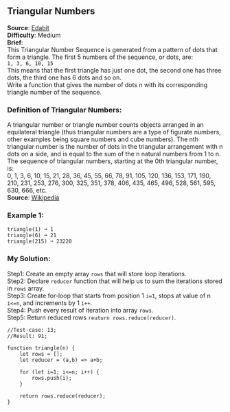 ## Triangular Numbers

**Source**: [Edabit](https://edabit.com/challenge/RMZiERz2cbjmbXruY)  
**Difficulty**: Medium   
**Brief**:  
This Triangular Number Sequence is generated from a pattern of dots that form a triangle. The first 5 numbers of the sequence, or dots, are:  
```1, 3, 6, 10, 15```  
This means that the first triangle has just one dot, the second one has three dots, the third one has 6 dots and so on.  
Write a function that gives the number of dots n with its corresponding triangle number of the sequence.

### Definition of Triangular Numbers:  
A triangular number or triangle number counts objects arranged in an equilateral triangle (thus triangular numbers are a type of figurate numbers, other examples being square numbers and cube numbers). The nth triangular number is the number of dots in the triangular arrangement with n dots on a side, and is equal to the sum of the n natural numbers from 1 to n. The sequence of triangular numbers, starting at the 0th triangular number, is:  
0, 1, 3, 6, 10, 15, 21, 28, 36, 45, 55, 66, 78, 91, 105, 120, 136, 153, 171, 190, 210, 231, 253, 276, 300, 325, 351, 378, 406, 435, 465, 496, 528, 561, 595, 630, 666, etc.  
**Source**: [Wikipedia](https://en.wikipedia.org/wiki/Triangular_number) 

### Example 1:
```
triangle(1) ➞ 1  
triangle(6) ➞ 21  
triangle(215) ➞ 23220  
```


### My Solution:
Step1: Create an empty array ```rows``` that will store loop iterations.  
Step2: Declare ```reducer``` function that will help us to sum the iterations stored in ```rows``` array.  
Step3: Create for-loop that starts from position 1 ```i=1```, stops at value of n ```i<=n```, and increments by 1 ```i++```.  
Step4: Push every result of iteration into array ```rows```.  
Step5: Return reduced rows ```reuturn rows.reduce(reducer)```.  
  
  
```
//Test-case: 13;
//Result: 91;

function triangle(n) {
    let rows = [];
    let reducer = (a,b) => a+b;

    for (let i=1; i<=n; i++) {
        rows.push(i);
    }
    
    return rows.reduce(reducer);
}
```
